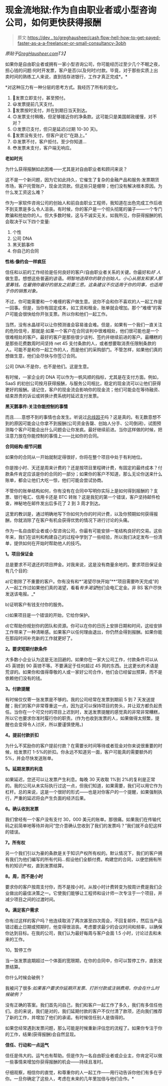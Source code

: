 # 现金流地狱:作为自由职业者或小型咨询公司，如何更快获得报酬

> 原文:[https://dev . to/greghausheer/cash flow-hell-how-to-get-payed-faster-as-a-a-freelancer-or-small-consultancy-3obh](https://dev.to/greghausheer/cashflow-hell-how-to-get-paid-quicker-as-a-freelancer-or-small-consultancy-3obh)

*原贴于[GregHausheer.com](https://www.greghausheer.com/articles/cashflow-hell-how-to-get-paid-quicker-as-a-freelancer-or-small-consultancy)T3】*

如果你是自由职业者或拥有一家小型咨询公司，你可能经历过至少几个不眠之夜，担心钱的问题:何时开发票，客户是否(以及何时)付款。毕竟，对于那些实质上出卖时间的熟练工人来说，直到钱存进银行，工作才真正完成*。*

 *对这种压力有一种分层的思考方式。我经历了所有的变化。

1.  🙌发票立即支付，甚至预付。
2.  😃发票提前几天支付。
3.  🙂发票按时支付，并在到期日当天到达。
4.  🙃发票支付稍晚，但足够接近你的净条款。这可能只是美国邮政缓慢，对不对？
5.  😑发票已支付，但只是延迟(过期 10-30 天)。
6.  🤔发票没有支付，但客户说它“在路上。”
7.  😡发票不付，客户拒付。至少你知道…
8.  😳发票未支付，客户端无响应。

**老如时光**

为什么获得报酬如此困难——尤其是对自由职业者和顾问来说？

这不是一个新问题，因为它如此持久，它催生了复杂的金融产品和服务:发票期货市场，客户托管账户，现金流贷款。但这些只是绷带；他们没有解决根本原因。为什么发工资这么难？

作为一家软件咨询公司的创始人和前自由职业工程师，我知道在出色完成工作后收不到支票是多么令人沮丧。有时候，你的客户是一个彻头彻尾的骗子——一个专门欺骗和抢劫你的人。但大多数时候，这与不诚实无关。如我所见，你获得报酬的机会取决于以下四个变量:

1.  个性
2.  公司 DNA
3.  黑天鹅事件
4.  你自己的合同

**性格:像约会一样疯狂**

信任和以前的工作经验是任何良好的客户/自由职业者关系的关键。你最好和*好* *人*做生意。想想这些普遍的谚语。*明智地选择你的联合创始人。小心从朋友和家人那里筹钱。在雇佣你最好的朋友之前要三思。这条建议不仅适用于你的同事，也适用于你的销售对象。*

不过，你可能需要和一个难缠的客户做生意。说你不会和你不喜欢的人一起工作是一回事。但是，当你有固定成本，如工资和租金，账单就会增加。那个“难缠”的客户可能会很快给你开张支票。所以你和他们一起工作。

当然，没有水晶球可以让你预测谁会容易谁会难。但是，如果有一个我们一直关注的危险信号，那就是:如果一个客户在合同谈判中很难相处，他们很可能也是一个很难相处的客户。最好的客户是那些很少谈判、签约并继续前进的客户。最糟糕的是那些花费数周时间坚持 net 45 支付条款的人，或者想要取消责任限制条款的人。可能不是和你一起工作的人，而是他们的采购部门。不管怎样，如果他们真的想做生意，他们会尽快与你签订合同。

公司 DNA:不是你，也不是他们。这是生意。

有时候，一家企业的 DNA 可以作为一帆风顺的指标，尤其是在支付方面。例如，SaaS 的初创公司按月获得报酬，与服务公司相比，稳定的现金流可以让他们获得更好的报酬。请记住，客户的现金流会影响你的现金流；他们可能会在等待融资、结束昂贵的诉讼或转换计费系统时延迟支付发票。

**黑天鹅事件:关注你能控制的事情**

而且……意想不到的事情也会发生。听说过[总线因子](https://en.wikipedia.org/wiki/Bus_factor)吗？这是真的。有无数意想不到的原因可能会让你拿不到报酬(公司资金告罄、创始人分手、公司倒闭)，试图预测每个客户可能会出什么问题会让你发疯。最好继续前进。当你这样做的时候，把注意力放在你能控制的事情上——比如你的合同。

**合同结构:细节问题**

如果你的合同从一开始就制定得很好，你将在整个项目中处于有利地位。

你是按小时、天还是周来计费的？还是按项目里程碑计费，有固定的最终成本？付款条件肯定应该是你的合同的一部分；如果你的客户不知道，那么无论你送来什么账单，都会让他们大吃一惊，他们可能会尝试协商。

不管你的账单结构如何，你有没有在合同中写明你实际上是如何得到报酬的？支票、银行电汇、信用卡还是 BTC 转账？这是我犯的第一个错误，客户坚持邮件检查，神秘地在邮件发出后多花了 2 到 3 周才到达。

这里的教训是，通过明确地写下你如何为你的时间计费，以及你预期如何获得报酬，你就消除了在客户有机会获得优势的情况下进行讨论的头痛。

作为一名自由职业者或小型咨询公司，你最有可能安排一笔结构良好的交易。这些年来，我们在谈判和构建自己的过程中学到了一些经验，所以我们决定发布一份清单，提供如何在开始时帮助他人的技巧。

**1。项目保证金**

总是要求不可退还的项目押金。对我来说，这是没有商量余地的。要求项目保证金有几个目的:

a)它剔除了不重要的客户。你有没有和*“渴望尽快开始”**“项目需要昨天完成”的人一起工作过如果他们真的渴望，看看*有多渴望*他们会电汇定金。非 BS 客户尽快发送该电报。_*

b)证明客户有钱支付你的服务。

c)如果项目是一个错误的开始，它给你保护。

d)它帮助你规划你的团队和资源。你可以在你的日历上安排日期和时间，这给安排工作带来了一种清晰感。如果客户以任何理由退出，你仍然会得到报酬。如果你能在那段时间补充新的工作就更好了。

**2。要求短期付款条件**

大多数小企业认为这是无法回避的。如果你在一家大公司工作，付款条件可以从 45 英镑到 90 英镑不等。不要满足于任何超过 45 网的东西。比这更长的术语是荒谬的。如果你和值得尊敬的人或一家好公司合作，他们会已经留出预算，而不是依赖他们没有的钱。

**3。付款提醒**

有时候仅仅寄一张发票是不够的。我的公司经常在发票到期前 5 到 7 天发送提醒；我们的客户非常尊重这一点，因为这可以保持项目的势头，并让双方都负起责任。当你在一个可交付的项目上迟到时，发送发票提醒的感觉真的非常非常糟糕，所以它也要求你准时履行你的职责。(作为也收到发票的人，如果做得太频繁，提醒也会变得令人讨厌，所以要谨慎使用。)

**4。提前付款折扣**

为什么不奖励你的客户提前付款？在需要长时间等待或者现金对你来说很重要的时候，给发票打 1-5%的折扣。你永远不知道另一面，客户可能真的需要额外的 5%，并会尽快发送账单。

**5。延期发票的利息**

如果延迟，您还可以让发票产生利息。每晚 30 天收取 1%到 2%的复利是正常的。我的公司从未实际执行过这一点，但我们知道，如果需要，我们可以用它作为杠杆。总的来说，这是一个很好的形式——也是对你客户的一个提醒，如果强制执行，严重的延迟将会产生负面的经济后果。

**6。确认收到发票**

我们曾经有一个客户没有支付 30，000 美元的账单。那很痛。如果我们在传输代码之前简单地等待并询问“您介意确认您收到了我们的发票吗？”我们就不会犯这样的错误。

**7。所有权**

另一个我们引以为豪的条款是关于知识产权所有权的。默认情况下，我们的客户拥有我们为他们编写的所有代码…假设他们全额付费。构建您的合同，以便您拥有所有的知识产权，直到发票结算。

**8。周，而不是小时**

要求你的客户按周支付你，而不是按小时。从按小时计费转变为按周计费是我们企业做出的最佳决策之一。它使我们能够让工程师和设计师一次专注于一个项目，并减少项目之间的过渡时间。

**9。满足客户需求**

你有过这样的客户吗？他连续取消了两次甚至四次周会，不回复邮件，然后当产品错过截止日期或预期时，他变得很沮丧。考虑要求最少的会议时间和频率，以确保你达到目标。在我的公司，我们认为最好每周与客户会面 1.5 小时，讨论过去和未来的工作。

10。暂停工作

当一张发票逾期超过一个体面的宽限期，在你的合同中，你可以暂停工作，直到发票结算。

你什么时候会破例？

我被问了很多:*如果客户要求你延期开发票、打折付款或注销费用，你会在什么时候破例？*

没有正确的答案。我们首先问自己，我们和客户一起工作了多久，我们有多信任他们。总的来说，我们是对的，我们延期付款的客户不仅付清了款项，还向我们推荐了新的工作，并增加了他们的承诺。有时候信任别人是值得的。

如果您经常遇到发票问题，那么可能是时候重新评估您的流程了。如果你专注于你的工作，结果(获得报酬)会自然显现。

**信任、行动和一点运气**

信任是伟大的。运气也有帮助。但是作为一名自由职业者或企业主，你肯定可以做一些事情来增加你获得报酬的机会——持续且准时。

仔细观察，相信你的直觉，和尊重你的人一起工作——用行动告诉你他们有多在乎你。一旦你确定了这些人，考虑在未来的几年里加倍与他们合作。*